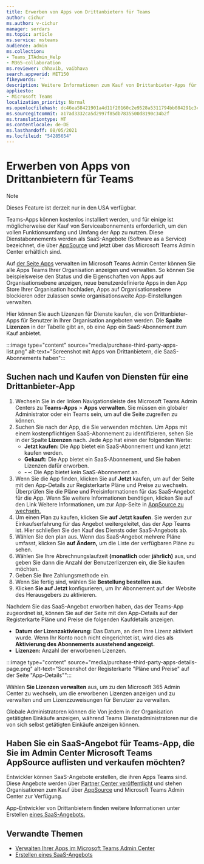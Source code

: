 ```yaml
---
title: Erwerben von Apps von Drittanbietern für Teams
author: cichur
ms.author: v-cichur
manager: serdars
ms.topic: article
ms.service: msteams
audience: admin
ms.collection:
- Teams_ITAdmin_Help
- M365-collaboration
ms.reviewer: chhavib, vaibhava
search.appverid: MET150
f1keywords: ''
description: Weitere Informationen zum Kauf von Drittanbieter-Apps für Teams Sie im Microsoft Teams Admin Center.
appliesto:
- Microsoft Teams
localization_priority: Normal
ms.openlocfilehash: dc46ea58421901a4d11f20160c2e9528a5311794bb084291c3c72e5e006ddc18
ms.sourcegitcommit: a17ad3332ca5d2997f85db7835500d8190c34b2f
ms.translationtype: MT
ms.contentlocale: de-DE
ms.lasthandoff: 08/05/2021
ms.locfileid: "54285654"
---
```

<a name="purchase-third-party-apps-for-teams"></a>Erwerben von Apps von Drittanbietern für Teams
======================================================

> [!NOTE]
> Dieses Feature ist derzeit nur in den USA verfügbar.

Teams-Apps können kostenlos installiert werden, und für einige ist möglicherweise der Kauf von Serviceabonnements erforderlich, um den vollen Funktionsumfang und Umfang der App zu nutzen. Diese Dienstabonnements werden als SaaS-Angebote (Software as a Service) bezeichnet, die über [AppSource](https://appsource.microsoft.com/) und jetzt über das Microsoft Teams Admin Center erhältlich sind.

Auf [der Seite Apps](manage-apps.md) verwalten im Microsoft Teams Admin Center können Sie alle Apps Teams Ihrer Organisation anzeigen und verwalten. So können Sie beispielsweise den Status und die Eigenschaften von Apps auf Organisationsebene anzeigen, neue benutzerdefinierte Apps in den App Store Ihrer Organisation hochladen, Apps auf Organisationsebene blockieren oder zulassen sowie organisationsweite App-Einstellungen verwalten.

Hier können Sie auch Lizenzen für Dienste kaufen, die von Drittanbieter-Apps für Benutzer in Ihrer Organisation angeboten werden. Die **Spalte Lizenzen** in der Tabelle gibt an, ob eine App ein SaaS-Abonnement zum Kauf anbietet.

:::image type="content" source="media/purchase-third-party-apps-list.png" alt-text="Screenshot mit Apps von Drittanbietern, die SaaS-Abonnements haben":::

## <a name="search-for-and-purchase-services-for-a-third-party-app"></a>Suchen nach und Kaufen von Diensten für eine Drittanbieter-App

1. Wechseln Sie in der linken Navigationsleiste des Microsoft Teams Admin Centers zu **Teams-Apps** > **Apps verwalten**. Sie müssen ein globaler Administrator oder ein Teams sein, um auf die Seite zugreifen zu können.
2. Suchen Sie nach der App, die Sie verwenden möchten. Um Apps mit einem kostenpflichtigen SaaS-Abonnement zu identifizieren, sehen Sie in der Spalte **Lizenzen** nach. Jede App hat einen der folgenden Werte:
    - **Jetzt kaufen:** Die App bietet ein SaaS-Abonnement und kann jetzt kaufen werden.  
    - **Gekauft:** Die App bietet ein SaaS-Abonnement, und Sie haben Lizenzen dafür erworben.
    - **- –**: Die App bietet kein SaaS-Abonnement an.
3. Wenn Sie die App finden, klicken  Sie auf **Jetzt** kaufen, um auf der Seite mit den App-Details zur Registerkarte Pläne und Preise zu wechseln. Überprüfen Sie die Pläne und Preisinformationen für das SaaS-Angebot für die App. Wenn Sie weitere Informationen  benötigen, klicken Sie auf den Link Weitere Informationen, um zur App-Seite in [AppSource zu wechseln.](https://appsource.microsoft.com/)  
4. Um einen Plan zu kaufen, klicken Sie **auf Jetzt kaufen**. Sie werden zur Einkaufserfahrung für das Angebot weitergeleitet, das der App Teams ist. Hier schließen Sie den Kauf des Diensts oder SaaS-Angebots ab.
5. Wählen Sie den plan aus. Wenn das SaaS-Angebot mehrere Pläne umfasst, klicken Sie **auf Ändern,** um die Liste der verfügbaren Pläne zu sehen.
6. Wählen Sie Ihre Abrechnungslaufzeit **(monatlich** oder **jährlich)** aus, und geben Sie dann die Anzahl der Benutzerlizenzen ein, die Sie kaufen möchten.
7. Geben Sie Ihre Zahlungsmethode ein.
8. Wenn Sie fertig sind, wählen Sie **Bestellung bestellen aus.**
9. Klicken **Sie auf Jetzt** konfigurieren, um Ihr Abonnement auf der Website des Herausgebers zu aktivieren.

Nachdem Sie das SaaS-Angebot erworben haben, das der Teams-App zugeordnet ist, können Sie auf der Seite mit den App-Details auf der Registerkarte Pläne und Preise die folgenden Kaufdetails anzeigen. 

- **Datum der Lizenzaktivierung:** Das Datum, an dem Ihre Lizenz aktiviert wurde. Wenn Ihr Konto noch nicht eingerichtet ist, wird dies als **Aktivierung des Abonnements ausstehend angezeigt.**
- **Lizenzen:** Anzahl der erworbenen Lizenzen.

:::image type="content" source="media/purchase-third-party-apps-details-page.png" alt-text="Screenshot der Registerkarte "Pläne und Preise" auf der Seite "App-Details"":::

Wählen **Sie Lizenzen verwalten** aus, um zu den Microsoft 365 Admin Center zu wechseln, um die erworbenen Lizenzen anzeigen und zu verwalten und um Lizenzzuweisungen für Benutzer zu verwalten.

Globale Administratoren können die Von jedem in der Organisation getätigten Einkäufe anzeigen, während Teams Dienstadministratoren nur die von sich selbst getätigten Einkäufe anzeigen können.  

## <a name="have-a-saas-offer-for-a-teams-app-that-you-want-to-list-and-sell-in-the-microsoft-teams-admin-center-and-appsource"></a>Haben Sie ein SaaS-Angebot für Teams-App, die Sie im Admin Center Microsoft Teams AppSource auflisten und verkaufen möchten?

Entwickler können SaaS-Angebote erstellen, die ihren Apps Teams sind. Diese Angebote werden über [Partner Center veröffentlicht](https://partner.microsoft.com) und stehen Organisationen zum Kauf über [AppSource](https://appsource.microsoft.com/) und Microsoft Teams Admin Center zur Verfügung.
 
App-Entwickler von Drittanbietern finden weitere Informationen unter Erstellen [eines SaaS-Angebots.](/azure/marketplace/partner-center-portal/create-new-saas-offer)

## <a name="related-topics"></a>Verwandte Themen

- [Verwalten Ihrer Apps im Microsoft Teams Admin Center](manage-apps.md)
- [Erstellen eines SaaS-Angebots](/azure/marketplace/partner-center-portal/create-new-saas-offer)